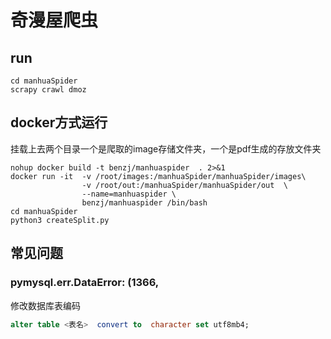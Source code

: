 # 奇漫屋爬虫
## run
```
cd manhuaSpider
scrapy crawl dmoz
```
## docker方式运行
挂载上去两个目录一个是爬取的image存储文件夹，一个是pdf生成的存放文件夹
```shell
nohup docker build -t benzj/manhuaspider  . 2>&1
docker run -it  -v /root/images:/manhuaSpider/manhuaSpider/images\
                -v /root/out:/manhuaSpider/manhuaSpider/out  \
                --name=manhuaspider \
                benzj/manhuaspider /bin/bash
cd manhuaSpider
python3 createSplit.py
```
## 常见问题
### pymysql.err.DataError: (1366, 
修改数据库表编码
```sql
alter table <表名>  convert to  character set utf8mb4;
```